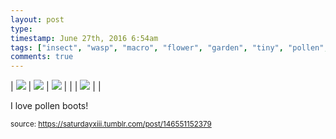 ```yaml
---
layout: post
type: 
timestamp: June 27th, 2016 6:54am
tags: ["insect", "wasp", "macro", "flower", "garden", "tiny", "pollen", "photography"]
comments: true
---
```


| <img src="https://saturdayxiii.github.io/media/146551152379_0.jpg"/> | <img src="https://saturdayxiii.github.io/media/146551152379_1.jpg"/> | <img src="https://saturdayxiii.github.io/media/146551152379_2.jpg"/> |
|  | <img src="https://saturdayxiii.github.io/media/146551152379_3.jpg"/> |  |

I love pollen boots!
 
  
<small>source: https://saturdayxiii.tumblr.com/post/146551152379</small>